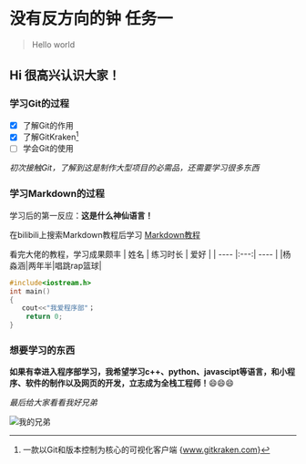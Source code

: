 # 没有反方向的钟 任务一
> Hello world
## Hi 很高兴认识大家！
### 学习Git的过程
- [x] 了解Git的作用
- [x] 了解GitKraken[^GitKraken]
- [ ] 学会Git的使用 
[^GitKraken]:一款以Git和版本控制为核心的可视化客户端
{www.gitkraken.com}

*初次接触Git，了解到这是制作大型项目的必需品，还需要学习很多东西*
### 学习Markdown的过程
学习后的第一反应：**这是什么神仙语言！**

在bilibili上搜索Markdown教程后学习
[Markdown教程](www.bilibili.com/video/BV1JA411h7Gw/?spm_id_from=333.337.search-card.all.click&vd_source=4a74b4ed420910a82360aac27508ea03"请叫我AXin的频道")

看完大佬的教程，学习成果颇丰
| 姓名 | 练习时长 | 爱好 |
| ---- |:---:| ---- |
|杨淼涵|两年半|唱跳rap篮球|

```c
#include<iostream.h>
int main()
{
   cout<<"我爱程序部"；
    return 0;
}
```
### 想要学习的东西
**如果有幸进入程序部学习，我希望学习c++、python、javascipt等语言，和小程序、软件的制作以及网页的开发，立志成为全栈工程师！**:smile::smile::smile:

*最后给大家看看我好兄弟*

![我的兄弟](https://wx1.sinaimg.cn/orj360/003yHo7Nly1h6d8zcjq6hj60zk1be76y02.jpg)
